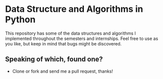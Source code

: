 # Data Structure and Algorithms in Python

This repository has some of the data structures and algorithms I implemented throughout the
semesters and internships. Feel free to use as you like, but keep in mind that bugs might be discovered. 

## Speaking of which, found one?
 * Clone or fork and send me a pull request, thanks!
